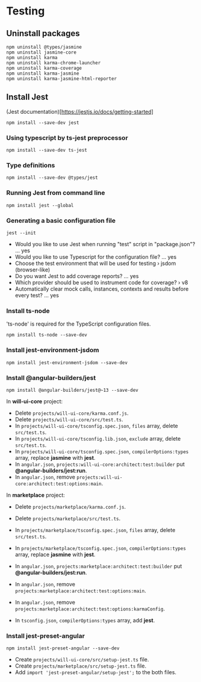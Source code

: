 # Testing

## Uninstall packages

```
npm uninstall @types/jasmine
npm uninstall jasmine-core
npm uninstall karma
npm uninstall karma-chrome-launcher
npm uninstall karma-coverage
npm uninstall karma-jasmine
npm uninstall karma-jasmine-html-reporter
```

## Install Jest

(Jest documentation)[https://jestjs.io/docs/getting-started]

```
npm install --save-dev jest
```

### Using typescript by ts-jest preprocessor

```
npm install --save-dev ts-jest
```

### Type definitions

```
npm install --save-dev @types/jest
```

### Running Jest from command line

```
npm install jest --global
```

### Generating a basic configuration file

```
jest --init
```

- Would you like to use Jest when running "test" script in "package.json"? … yes
- Would you like to use Typescript for the configuration file? … yes
- Choose the test environment that will be used for testing › jsdom (browser-like)
- Do you want Jest to add coverage reports? … yes
- Which provider should be used to instrument code for coverage? › v8
- Automatically clear mock calls, instances, contexts and results before every test? … yes

### Install ts-node

'ts-node' is required for the TypeScript configuration files.

```
npm install ts-node --save-dev
```

### Install jest-environment-jsdom

```
npm install jest-environment-jsdom --save-dev
```

### Install @angular-builders/jest

```
npm install @angular-builders/jest@~13 --save-dev
```

In **will-ui-core** project:
- Delete `projects/will-ui-core/karma.conf.js`.
- Delete `projects/will-ui-core/src/test.ts`.
- In `projects/will-ui-core/tsconfig.spec.json`, `files` array, delete `src/test.ts`.
- In `projects/will-ui-core/tsconfig.lib.json`, `exclude` array, delete `src/test.ts`.
- In `projects/will-ui-core/tsconfig.spec.json`, `compilerOptions:types` array, replace **jasmine** with **jest**.
- In `angular.json`, `projects:will-ui-core:architect:test:builder` put **@angular-builders/jest:run**.
- In `angular.json`, remove `projects:will-ui-core:architect:test:options:main`.

In **marketplace** project:
- Delete `projects/marketplace/karma.conf.js`.
- Delete `projects/marketplace/src/test.ts`.
- In `projects/marketplace/tsconfig.spec.json`, `files` array, delete `src/test.ts`.
- In `projects/marketplace/tsconfig.spec.json`, `compilerOptions:types` array, replace **jasmine** with **jest**.
- In `angular.json`, `projects:marketplace:architect:test:builder` put **@angular-builders/jest:run**.
- In `angular.json`, remove `projects:marketplace:architect:test:options:main`.
- In `angular.json`, remove `projects:marketplace:architect:test:options:karmaConfig`.

- In `tsconfig.json`, `compilerOptions:types` array, add **jest**.

### Install jest-preset-angular

```
npm install jest-preset-angular --save-dev
```

- Create `projects/will-ui-core/src/setup-jest.ts` file.
- Create `projects/marketplace/src/setup-jest.ts` file.
- Add `import 'jest-preset-angular/setup-jest';` to the both files.
